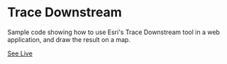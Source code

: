 # Trace Downstream

Sample code showing how to use Esri's Trace Downstream tool in a web application, and draw the result on a map.



[See Live](https://dcgull.github.io/TraceDownstream)
